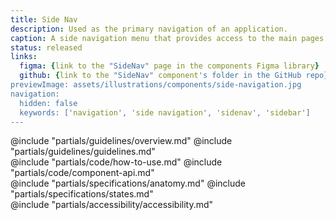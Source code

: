 ```yaml
---
title: Side Nav
description: Used as the primary navigation of an application.
caption: A side navigation menu that provides access to the main pages of the product.
status: released
links:
  figma: {link to the "SideNav" page in the components Figma library}
  github: {link to the "SideNav" component's folder in the GitHub repo}
previewImage: assets/illustrations/components/side-navigation.jpg
navigation:
  hidden: false
  keywords: ['navigation', 'side navigation', 'sidenav', 'sidebar']
---
```


<section data-tab="Guidelines">
  @include "partials/guidelines/overview.md"
  @include "partials/guidelines/guidelines.md"
</section>

<section data-tab="Code">
  @include "partials/code/how-to-use.md"
  @include "partials/code/component-api.md"
  <!-- @include "partials/code/showcase.md" -->
</section>

<section data-tab="Specifications">
  @include "partials/specifications/anatomy.md"
  @include "partials/specifications/states.md"
</section>

<section data-tab="Accessibility">
  @include "partials/accessibility/accessibility.md"
</section>